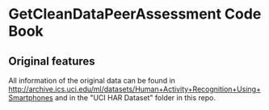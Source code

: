GetCleanDataPeerAssessment Code Book
====================================

Original features
-----------------
All information of the original data can be found in http://archive.ics.uci.edu/ml/datasets/Human+Activity+Recognition+Using+Smartphones and in the "UCI HAR Dataset" folder in this repo.
